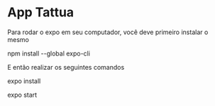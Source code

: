 # App Tattua

Para rodar o expo em seu computador, você deve primeiro instalar o mesmo

npm install --global expo-cli

E então realizar os seguintes comandos

expo install

expo start
